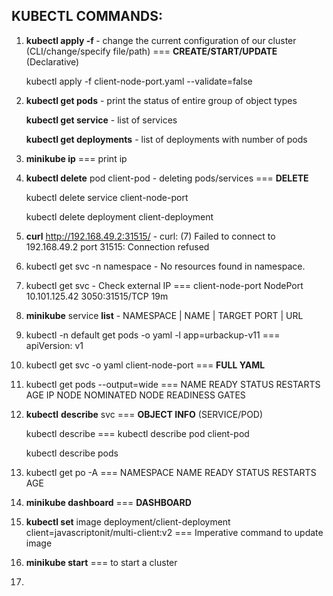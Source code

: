 ## KUBECTL COMMANDS:

1. **kubectl apply -f <filename>** - change the current configuration of our cluster (CLI/change/specify file/path) === **CREATE/START/UPDATE** (Declarative)

   kubectl apply -f client-node-port.yaml --validate=false

2. **kubectl get pods** - print the status of entire group of object types

   **kubectl get service** - list of services

   **kubectl get deployments** - list of deployments with number of pods

3. **minikube ip** === print ip

4. **kubectl delete** pod client-pod - deleting pods/services === **DELETE**

   kubectl delete service client-node-port

   kubectl delete deployment client-deployment

5. **curl** http://192.168.49.2:31515/ - curl: (7) Failed to connect to 192.168.49.2 port 31515: Connection refused

6. kubectl get svc -n namespace - No resources found in namespace.

7. kubectl get svc - Check external IP === client-node-port NodePort 10.101.125.42 <none> 3050:31515/TCP  19m

8. **minikube** service **list** - NAMESPACE  | NAME  | TARGET PORT | URL

9. kubectl -n default get pods -o yaml -l app=urbackup-v11 === apiVersion: v1

10. kubectl get svc -o yaml client-node-port === **FULL YAML**

11. kubectl get pods --output=wide === NAME READY STATUS RESTARTS AGE IP NODE NOMINATED NODE READINESS GATES

12. **kubectl** **describe** svc === **OBJECT INFO** (SERVICE/POD)

    kubectl describe <object type> <object name> === kubectl describe pod client-pod

    kubectl describe pods

13. kubectl get po -A === NAMESPACE NAME READY STATUS RESTARTS AGE

14. **minikube dashboard** === **DASHBOARD**

15. **kubectl set** image deployment/client-deployment client=javascriptonit/multi-client:v2 === Imperative command to update image

16. **minikube start** === to start a cluster

17. 